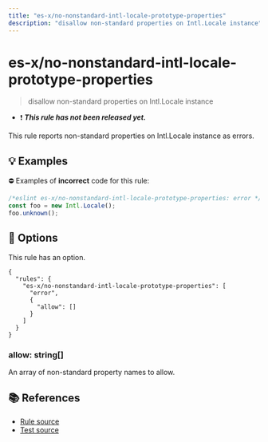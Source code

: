 ```yaml
---
title: "es-x/no-nonstandard-intl-locale-prototype-properties"
description: "disallow non-standard properties on Intl.Locale instance"
---
```


# es-x/no-nonstandard-intl-locale-prototype-properties
> disallow non-standard properties on Intl.Locale instance

- ❗ <badge text="This rule has not been released yet." vertical="middle" type="error"> ***This rule has not been released yet.*** </badge>

This rule reports non-standard properties on Intl.Locale instance as errors.

## 💡 Examples

⛔ Examples of **incorrect** code for this rule:

<eslint-playground type="bad">

```js
/*eslint es-x/no-nonstandard-intl-locale-prototype-properties: error */
const foo = new Intl.Locale();
foo.unknown();
```

</eslint-playground>

## 🔧 Options

This rule has an option.

```jsonc
{
  "rules": {
    "es-x/no-nonstandard-intl-locale-prototype-properties": [
      "error",
      {
        "allow": []
      }
    ]
  }
}
```

### allow: string[]

An array of non-standard property names to allow.

## 📚 References

- [Rule source](https://github.com/eslint-community/eslint-plugin-es-x/blob/master/lib/rules/no-nonstandard-intl-locale-prototype-properties.js)
- [Test source](https://github.com/eslint-community/eslint-plugin-es-x/blob/master/tests/lib/rules/no-nonstandard-intl-locale-prototype-properties.js)
